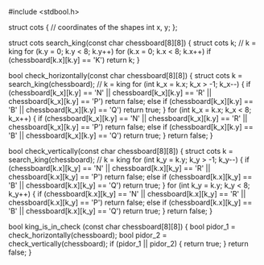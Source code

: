 #include <stdbool.h>

struct cots { // coordinates of the shapes
  int x, y;
};

struct cots search_king(const char chessboard[8][8]) {
   struct cots k; // k = king
  for (k.y = 0; k.y < 8; k.y++) 
    for (k.x = 0; k.x < 8; k.x++)
      if (chessboard[k.x][k.y] == 'K')
        return k;
}

bool check_horizontally(const char chessboard[8][8]) {
  struct cots k = search_king(chessboard); // k = king
  for (int k_x = k.x; k_x > -1; k_x--) {
    if (chessboard[k_x][k.y] == 'N' || chessboard[k_x][k.y] == 'R' || chessboard[k_x][k.y] == 'P')
      return false;
    else if (chessboard[k_x][k.y] == 'B' ||  chessboard[k_x][k.y] == 'Q')
      return true;
  }
  for (int k_x = k.x; k_x < 8; k_x++) {
    if (chessboard[k_x][k.y] == 'N' || chessboard[k_x][k.y] == 'R' || chessboard[k_x][k.y] == 'P')
      return false;
    else if (chessboard[k_x][k.y] == 'B' ||  chessboard[k_x][k.y] == 'Q')
      return true;
  }
  return false;
}

bool check_vertically(const char chessboard[8][8]) {
  struct cots k = search_king(chessboard); // k = king
  for (int k_y = k.y; k_y > -1; k_y--) {
    if (chessboard[k.x][k_y] == 'N' || chessboard[k.x][k_y] == 'R' || chessboard[k.x][k_y] == 'P')
      return false;
    else if (chessboard[k.x][k_y] == 'B' ||  chessboard[k.x][k_y] == 'Q')
      return true;
  }
  for (int k_y = k.y; k_y < 8; k_y++) {
    if (chessboard[k.x][k_y] == 'N' || chessboard[k.x][k_y] == 'R' || chessboard[k.x][k_y] == 'P')
      return false;
    else if (chessboard[k.x][k_y] == 'B' ||  chessboard[k.x][k_y] == 'Q')
      return true;
  }
  return false;
}


bool king_is_in_check (const char chessboard[8][8])
{
  bool pidor_1 = check_horizontally(chessboard);
  bool pidor_2 = check_vertically(chessboard);
  if (pidor_1 || pidor_2) {
    return true;
  }
  return false;
}
